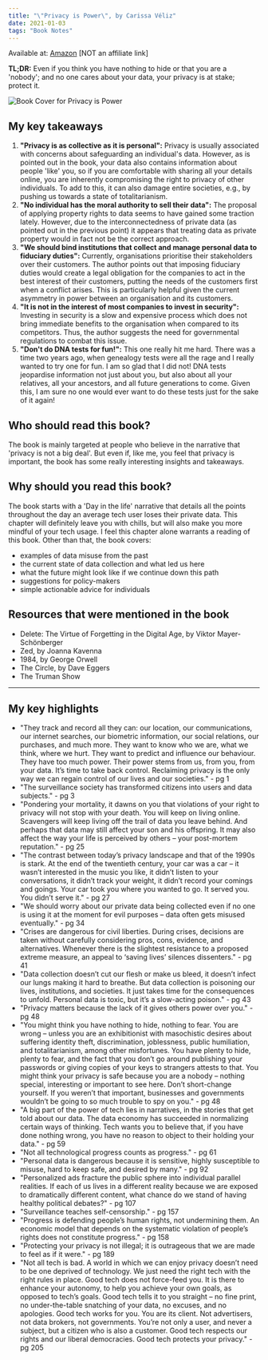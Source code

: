 ```yaml
---
title: "\"Privacy is Power\", by Carissa Véliz"
date: 2021-01-03
tags: "Book Notes"
---
```


Available at: [Amazon](https://www.amazon.com/Privacy-Power-Should-Take-Control/dp/1787634043/ref=sr_1_1?dchild=1&keywords=privacy+is+power&qid=1609691670&sr=8-1) [NOT an affiliate link]

**TL;DR:** Even if you think you have nothing to hide or that you are a 'nobody'; and no one cares about your data, your privacy is at stake; protect it.

![Book Cover for Privacy is Power](/images/posts/20210103_privacy_is_power/Privacy_is_Power.jpg)

## My key takeaways

1. **"Privacy is as collective as it is personal":** Privacy is usually associated with concerns about safeguarding an individual's data. However, as is pointed out in the book, your data also contains information about people 'like' you, so if you are comfortable with sharing all your details online, you are inherently compromising the right to privacy of other individuals. To add to this, it can also damage entire societies, e.g., by pushing us towards a state of totalitarianism.
2. **"No individual has the moral authority to sell their data":** The proposal of applying property rights to data seems to have gained some traction lately. However, due to the interconnectedness of private data (as pointed out in the previous point) it appears that treating data as private property would in fact not be the correct approach.
3. **"We should bind institutions that collect and manage personal data to fiduciary duties":** Currently, organisations prioritise their stakeholders over their customers. The author points out that imposing fiduciary duties would create a legal obligation for the companies to act in the best interest of their customers, putting the needs of the customers first when a conflict arises. This is particularly helpful given the current asymmetry in power between an organisation and its customers.
4. **"It is not in the interest of most companies to invest in security":** Investing in security is a slow and expensive process which does not bring immediate benefits to the organisation when compared to its competitors. Thus, the author suggests the need for governmental regulations to combat this issue.
5. **"Don't do DNA tests for fun!":** This one really hit me hard. There was a time two years ago, when genealogy tests were all the rage and I really wanted to try one for fun. I am so glad that I did not! DNA tests jeopardise information not just about you, but also about all your relatives, all your ancestors, and all future generations to come. Given this, I am sure no one would ever want to do these tests just for the sake of it again!

## Who should read this book?

The book is mainly targeted at people who believe in the narrative that 'privacy is not a big deal'. But even if, like me, you feel that privacy is important, the book has some really interesting insights and takeaways.

## Why should you read this book?

The book starts with a 'Day in the life' narrative that details all the points throughout the day an average tech user loses their private data. This chapter will definitely leave you with chills, but will also make you more mindful of your tech usage. I feel this chapter alone warrants a reading of this book. Other than that, the book covers:

- examples of data misuse from the past
- the current state of data collection and what led us here
- what the future might look like if we continue down this path
- suggestions for policy-makers
- simple actionable advice for individuals

## Resources that were mentioned in the book

- Delete: The Virtue of Forgetting in the Digital Age, by Viktor Mayer-Schönberger
- Zed, by Joanna Kavenna
- 1984, by George Orwell
- The Circle, by Dave Eggers
- The Truman Show

---

## My key highlights

- "They track and record all they can: our location, our communications, our internet searches, our biometric information, our social relations, our purchases, and much more. They want to know who we are, what we think, where we hurt. They want to predict and influence our behaviour. They have too much power. Their power stems from us, from you, from your data. It’s time to take back control. Reclaiming privacy is the only way we can regain control of our lives and our societies." - pg 1
- "The surveillance society has transformed citizens into users and data subjects." - pg 3
- "Pondering your mortality, it dawns on you that violations of your right to privacy will not stop with your death. You will keep on living online. Scavengers will keep living off the trail of data you leave behind. And perhaps that data may still affect your son and his offspring. It may also affect the way your life is perceived by others – your post-mortem reputation." - pg 25
- "The contrast between today’s privacy landscape and that of the 1990s is stark. At the end of the twentieth century, your car was a car – it wasn’t interested in the music you like, it didn’t listen to your conversations, it didn’t track your weight, it didn’t record your comings and goings. Your car took you where you wanted to go. It served you. You didn’t serve it." - pg 27
- "We should worry about our private data being collected even if no one is using it at the moment for evil purposes – data often gets misused eventually." - pg 34
- "Crises are dangerous for civil liberties. During crises, decisions are taken without carefully considering pros, cons, evidence, and alternatives. Whenever there is the slightest resistance to a proposed extreme measure, an appeal to ‘saving lives’ silences dissenters." - pg 41
- "Data collection doesn’t cut our flesh or make us bleed, it doesn’t infect our lungs making it hard to breathe. But data collection is poisoning our lives, institutions, and societies. It just takes time for the consequences to unfold. Personal data is toxic, but it’s a slow-acting poison." - pg 43
- "Privacy matters because the lack of it gives others power over you." - pg 48
- "You might think you have nothing to hide, nothing to fear. You are wrong – unless you are an exhibitionist with masochistic desires about suffering identity theft, discrimination, joblessness, public humiliation, and totalitarianism, among other misfortunes. You have plenty to hide, plenty to fear, and the fact that you don’t go around publishing your passwords or giving copies of your keys to strangers attests to that. You might think your privacy is safe because you are a nobody – nothing special, interesting or important to see here. Don’t short-change yourself. If you weren’t that important, businesses and governments wouldn’t be going to so much trouble to spy on you." - pg 48
- "A big part of the power of tech lies in narratives, in the stories that get told about our data. The data economy has succeeded in normalizing certain ways of thinking. Tech wants you to believe that, if you have done nothing wrong, you have no reason to object to their holding your data." - pg 59
- "Not all technological progress counts as progress." - pg 61
- "Personal data is dangerous because it is sensitive, highly susceptible to misuse, hard to keep safe, and desired by many." - pg 92
- "Personalized ads fracture the public sphere into individual parallel realities. If each of us lives in a different reality because we are exposed to dramatically different content, what chance do we stand of having healthy political debates?" - pg 107
- "Surveillance teaches self-censorship." - pg 157
- "Progress is defending people’s human rights, not undermining them. An economic model that depends on the systematic violation of people’s rights does not constitute progress." - pg 158
- "Protecting your privacy is not illegal; it is outrageous that we are made to feel as if it were." - pg 189
- "Not all tech is bad. A world in which we can enjoy privacy doesn’t need to be one deprived of technology. We just need the right tech with the right rules in place. Good tech does not force-feed you. It is there to enhance your autonomy, to help you achieve your own goals, as opposed to tech’s goals. Good tech tells it to you straight – no fine print, no under-the-table snatching of your data, no excuses, and no apologies. Good tech works for you. You are its client. Not advertisers, not data brokers, not governments. You’re not only a user, and never a subject, but a citizen who is also a customer. Good tech respects our rights and our liberal democracies. Good tech protects your privacy." - pg 205
